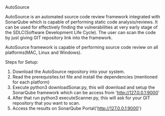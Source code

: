AutoSource

AutoSource is an automated source code review framework integrated with SonarQube which is capable of performing static code analysis/reviews. It can be used for effectively finding the vulnerabilities at very early stage of the SDLC(Software Development Life Cycle). The user can scan the code by just giving GIT repository link into the framework. 

AutoSource framework is capable of performing source code review on all platforms(MAC, Linux and Windows).  

Steps for Setup:

1. Download the AutoSource repository into your system.
2. Read the prerequisites.txt file and install the dependencies (mentioned for each platform)
3. Execute python3 downloadSonar.py, this will download and setup the SonarQube framework which can be access from 'http://127.0.0.1:9000'
4. After that run python3 executeScanner.py, this will ask for your GIT repository that you want to scan.
5. Access the results on SonarQube Portal('http://127.0.0.1:9000')

